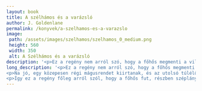 ```yaml
---
layout: book
title: A szélhámos és a varázsló
author: J. Goldenlane
permalink: /konyvek/a-szelhamos-es-a-varazslo
image: 
 path: /assets/images/szelhamos/szelhamos_0_medium.png
 height: 560
 width: 350
 alt: A Szélhámos és a varázsló
description: '<p>Ez a regény nem arról szó, hogy a főhős megmenti a világot. Ebben a regényben nem tűnnek fel elfeledett, ősi hatalmak, nem dőlnek meg ősi birodalmak, nem derül fény ősi titkokra, és ősi relikviákról sem esik szó. [...]</p>'
long_description: '<p>Ez a regény nem arról szó, hogy a főhős megmenti a világot. Ebben a regényben nem tűnnek fel elfeledett, ősi hatalmak, nem dőlnek meg ősi birodalmak, nem derül fény ősi titkokra, és ősi relikviákról sem esik szó.</p>
<p>Na jó, egy közepesen régi mágusrendet kiirtanak, és az utolsó túlélő valóban igyekszik rávenni a hőst, hogy tegyen ez ellen. De hogy is juthatna ilyesmire ideje, amikor fényes az éjszaka, szól a zene, folyik a bor, és oly gyakorta rákacsintanak szép hölgyek, amit kis túlzással lehet úgy érteni, hogy "te csodás férfi, szívem szerint azonnal a karjaidba omolnék, hát ma este osonj be a palotánkba, ejtsd át a férjem, tégy magadévá, és utána ráadásul még a családi ezüstöt is elviheted!"</p>
<p>Így ez a regény főleg arról szól, hogy a főhős fut, részben széplányok után, részben becsapott kártyapartnerek elől, vagy csak úgy spontán, a túlélésért. És rendben, egye fene, csekélyke szabadidejében valóban tesz lépéseket a világ megváltására, ami úgy-ahogy sikerül is neki.</p>'
---
```

